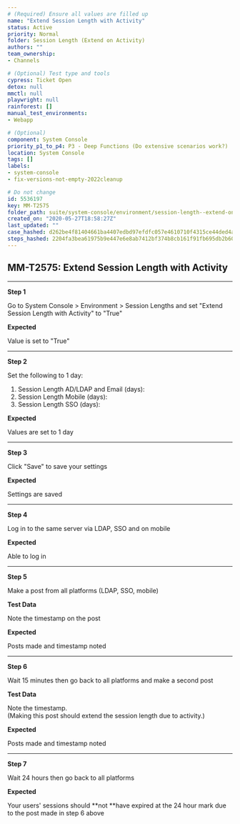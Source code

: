 ```yaml
---
# (Required) Ensure all values are filled up
name: "Extend Session Length with Activity"
status: Active
priority: Normal
folder: Session Length (Extend on Activity)
authors: ""
team_ownership: 
- Channels

# (Optional) Test type and tools
cypress: Ticket Open
detox: null
mmctl: null
playwright: null
rainforest: []
manual_test_environments: 
- Webapp

# (Optional)
component: System Console
priority_p1_to_p4: P3 - Deep Functions (Do extensive scenarios work?)
location: System Console
tags: []
labels: 
- system-console
- fix-versions-not-empty-2022cleanup

# Do not change
id: 5536197
key: MM-T2575
folder_path: suite/system-console/environment/session-length--extend-on-activity-
created_on: "2020-05-27T18:58:27Z"
last_updated: ""
case_hashed: d262be4f81404661ba4407edbd97efdfc057e4610710f4315ce44ded4aeaeb6b23e43514816e2c3a073ebd8838575ec5
steps_hashed: 2204fa3bea61975b9e447e6e8ab7412bf374b8cb161f91fb695db2b605e40269066fd9dfff900ee33d8f9207114f2410
---
```


## MM-T2575: Extend Session Length with Activity

---

**Step 1**

Go to System Console > Environment > Session Lengths and set "Extend Session Length with Activity" to "True"

**Expected**

Value is set to "True"

---

**Step 2**

Set the following to 1 day:

1. Session Length AD/LDAP and Email (days):
2. Session Length Mobile (days):
3. Session Length SSO (days):

**Expected**

Values are set to 1 day

---

**Step 3**

Click "Save" to save your settings

**Expected**

Settings are saved

---

**Step 4**

Log in to the same server via LDAP, SSO and on mobile

**Expected**

Able to log in

---

**Step 5**

Make a post from all platforms (LDAP, SSO, mobile)

**Test Data**

Note the timestamp on the post

**Expected**

Posts made and timestamp noted

---

**Step 6**

Wait 15 minutes then go back to all platforms and make a second post

**Test Data**

Note the timestamp.\
(Making this post should extend the session length due to activity.)

**Expected**

Posts made and timestamp noted

---

**Step 7**

Wait 24 hours then go back to all platforms

**Expected**

Your users' sessions should \*\*not \*\*have expired at the 24 hour mark due to the post made in step 6 above
